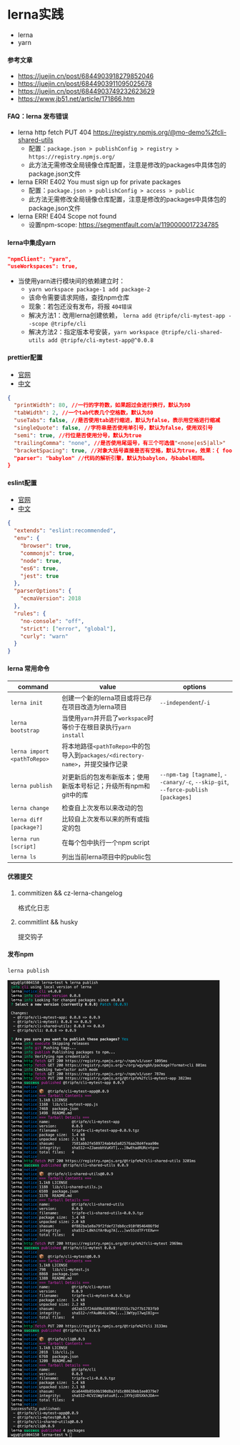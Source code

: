 # lerna实践

- lerna
- yarn


#### 参考文章

- https://juejin.cn/post/6844903918279852046
- https://juejin.cn/post/6844903911095025678
- https://juejin.cn/post/6844903749232623629
- https://www.jb51.net/article/171866.htm


#### FAQ：lerna 发布错误

* lerna http fetch PUT 404 https://registry.npmjs.org/@mo-demo%2fcli-shared-utils
    - 配置：`package.json > publishConfig > registry > https://registry.npmjs.org/`
    - 此方法无需修改全局镜像仓库配置，注意是修改的packages中具体包的package.json文件
* lerna ERR! E402 You must sign up for private packages
    - 配置：`package.json > publishConfig > access > public`
    - 此方法无需修改全局镜像仓库配置，注意是修改的packages中具体包的package.json文件
* lerna ERR! E404 Scope not found
    - 设置npm-scope: https://segmentfault.com/a/1190000017234785

#### lerna中集成yarn

```json
"npmClient": "yarn",
"useWorkspaces": true,
```

* 当使用yarn进行模块间的依赖建立时：
    * `yarn workspace package-1 add package-2`
    * 该命令需要请求网络，查找npm仓库
    * 现象：若包还没有发布，将报 `404错误`
    * 解决方法1：改用lerna创建依赖， `lerna add @tripfe/cli-mytest-app --scope @tripfe/cli`
    * 解决方法2：指定版本号安装，`yarn workspace @tripfe/cli-shared-utils add @tripfe/cli-mytest-app@^0.0.8`


#### prettier配置

- [官网](http://www.prettier.io/)
- [中文](无)

```json
{
  "printWidth": 80, //一行的字符数，如果超过会进行换行，默认为80
  "tabWidth": 2, //一个tab代表几个空格数，默认为80
  "useTabs": false, //是否使用tab进行缩进，默认为false，表示用空格进行缩减
  "singleQuote": false, //字符串是否使用单引号，默认为false，使用双引号
  "semi": true, //行位是否使用分号，默认为true
  "trailingComma": "none", //是否使用尾逗号，有三个可选值"<none|es5|all>"
  "bracketSpacing": true, //对象大括号直接是否有空格，默认为true，效果：{ foo: bar }
  "parser": "babylon" //代码的解析引擎，默认为babylon，与babel相同。
}
```

#### eslint配置

- [官网](https://eslint.org/)
- [中文](https://eslint.bootcss.com/)

```json
{
  "extends": "eslint:recommended",
  "env": {
    "browser": true,
    "commonjs": true,
    "node": true,
    "es6": true,
    "jest": true
  },
  "parserOptions": {
    "ecmaVersion": 2018
  },
  "rules": {
    "no-console": "off",
    "strict": ["error", "global"],
    "curly": "warn"
  }
}
```


#### lerna 常用命令

| command                     | value                                                        | options                                                      |
| --------------------------- | ------------------------------------------------------------ | ------------------------------------------------------------ |
| `lerna init`                | 创建一个新的lerna项目或将已存在项目改造为lerna项目           | `--independent`/`-i`                                         |
| `lerna bootstrap`           | 当使用`yarn`并开启了`workspace`时等价于在根目录执行`yarn install` |                                                              |
| `lerna import <pathToRepo>` | 将本地路径`<pathToRepo>`中的包导入到`packages/<directory-name>`，并提交操作记录 |                                                              |
| `lerna publish`             | 对更新后的包发布新版本；使用新版本号标记；升级所有npm和git中的库 | `--npm-tag [tagname]`, `--canary/-c`, `--skip-git`, `--force-publish [packages]` |
| `lerna change`              | 检查自上次发布以来改动的包                                   |                                                              |
| `lerna diff [package?]`     | 比较自上次发布以来的所有或指定的包                           |                                                              |
| `lerna run [script]`        | 在每个包中执行一个npm script                                 |                                                              |
| `lerna ls`                  | 列出当前lerna项目中的public包                                |                                                              |

#### 优雅提交

1. commitizen && cz-lerna-changelog

    格式化日志

2. commitlint && husky

    提交钩子


#### 发布npm

```shell
lerna publish
```

![](./screenshot/lerna-publish.png)